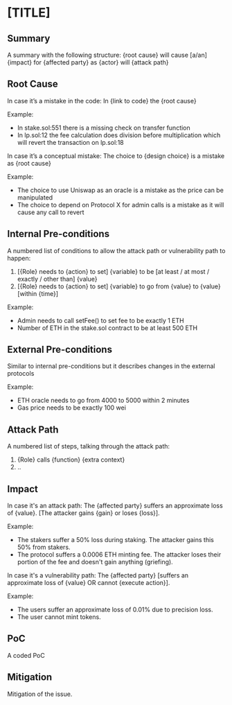 # [TITLE]

## Summary

A summary with the following structure: {root cause} will cause [a/an] {impact}
for {affected party} as {actor} will {attack path}

## Root Cause

In case it’s a mistake in the code: In {link to code} the {root cause}

Example:

- In stake.sol:551 there is a missing check on transfer function
- In lp.sol:12 the fee calculation does division before multiplication which
  will revert the transaction on lp.sol:18

In case it’s a conceptual mistake: The choice to {design choice} is a mistake as
{root cause}

Example:

- The choice to use Uniswap as an oracle is a mistake as the price can be
  manipulated
- The choice to depend on Protocol X for admin calls is a mistake as it will
  cause any call to revert

## Internal Pre-conditions

A numbered list of conditions to allow the attack path or vulnerability path to
happen:

1. [{Role} needs to {action} to set] {variable} to be [at least / at most /
   exactly / other than] {value}
2. [{Role} needs to {action} to set] {variable} to go from {value} to {value}
   [within {time}]

Example:

- Admin needs to call setFee() to set fee to be exactly 1 ETH
- Number of ETH in the stake.sol contract to be at least 500 ETH

## External Pre-conditions

Similar to internal pre-conditions but it describes changes in the external
protocols

Example:

- ETH oracle needs to go from 4000 to 5000 within 2 minutes
- Gas price needs to be exactly 100 wei

## Attack Path

A numbered list of steps, talking through the attack path:

1. {Role} calls {function} {extra context}
2. ..

## Impact

In case it's an attack path: The {affected party} suffers an approximate loss of
{value}. [The attacker gains {gain} or loses {loss}].

Example:

- The stakers suffer a 50% loss during staking. The attacker gains this 50% from
  stakers.
- The protocol suffers a 0.0006 ETH minting fee. The attacker loses their
  portion of the fee and doesn't gain anything (griefing).

In case it's a vulnerability path: The {affected party} [suffers an approximate
loss of {value} OR cannot {execute action}].

Example:

- The users suffer an approximate loss of 0.01% due to precision loss.
- The user cannot mint tokens.

## PoC

A coded PoC

## Mitigation

Mitigation of the issue.

